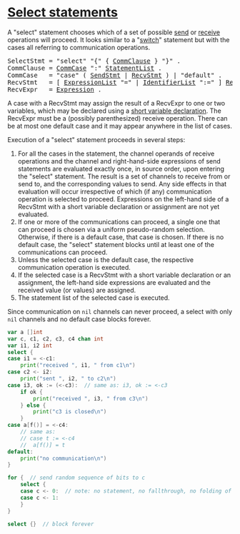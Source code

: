 # [Select statements](#select-statements)

A "select" statement chooses which of a set of possible [send](/Statements/send_statements.html) or [receive](/Expressions/receive_operator.html) operations will proceed. It looks similar to a "[switch](/Statements/switch_statements.html)" statement but with the cases all referring to communication operations.

<pre>
<a id="SelectStmt">SelectStmt</a> = "select" "{" { <a href="#CommClause">CommClause</a> } "}" .
<a id="CommClause">CommClause</a> = <a href="#CommCase">CommCase</a> ":" <a href="/Blocks/#StatementList">StatementList</a> .
<a id="CommCase">CommCase</a>   = "case" ( <a href="/Statements/send_statements.html#SendStmt">SendStmt</a> | <a href="#RecvStmt">RecvStmt</a> ) | "default" .
<a id="RecvStmt">RecvStmt</a>   = [ <a href="/Blocks/#ExpressionList">ExpressionList</a> "=" | <a href="/Blocks/#IdentifierList">IdentifierList</a> ":=" ] <a href="#RecvExpr">RecvExpr</a> .
<a id="RecvExpr">RecvExpr</a>   = <a href="/Expressions/operators.html#Expression">Expression</a> .
</pre>

A case with a RecvStmt may assign the result of a RecvExpr to one or two variables, which may be declared using a [short variable declaration](/Declarations%20and%20scope/short_variable_declarations.html). The RecvExpr must be a (possibly parenthesized) receive operation. There can be at most one default case and it may appear anywhere in the list of cases.

Execution of a "select" statement proceeds in several steps:

  1. For all the cases in the statement, the channel operands of receive operations and the channel and right-hand-side expressions of send statements are evaluated exactly once, in source order, upon entering the "select" statement. The result is a set of channels to receive from or send to, and the corresponding values to send. Any side effects in that evaluation will occur irrespective of which (if any) communication operation is selected to proceed. Expressions on the left-hand side of a RecvStmt with a short variable declaration or assignment are not yet evaluated.
  2. If one or more of the communications can proceed, a single one that can proceed is chosen via a uniform pseudo-random selection. Otherwise, if there is a default case, that case is chosen. If there is no default case, the "select" statement blocks until at least one of the communications can proceed.
  3. Unless the selected case is the default case, the respective communication operation is executed.
  4. If the selected case is a RecvStmt with a short variable declaration or an assignment, the left-hand side expressions are evaluated and the received value (or values) are assigned.
  5. The statement list of the selected case is executed.

Since communication on `nil` channels can never proceed, a select with only `nil` channels and no default case blocks forever.

```go
var a []int
var c, c1, c2, c3, c4 chan int
var i1, i2 int
select {
case i1 = <-c1:
	print("received ", i1, " from c1\n")
case c2 <- i2:
	print("sent ", i2, " to c2\n")
case i3, ok := (<-c3):  // same as: i3, ok := <-c3
	if ok {
		print("received ", i3, " from c3\n")
	} else {
		print("c3 is closed\n")
	}
case a[f()] = <-c4:
	// same as:
	// case t := <-c4
	//	a[f()] = t
default:
	print("no communication\n")
}

for {  // send random sequence of bits to c
	select {
	case c <- 0:  // note: no statement, no fallthrough, no folding of cases
	case c <- 1:
	}
}

select {}  // block forever
```
